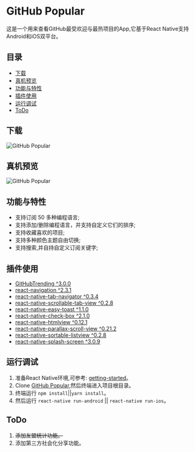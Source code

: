 # GitHub Popular

这是一个用来查看GitHub最受欢迎与最热项目的App,它基于React Native支持Android和iOS双平台。

## 目录

* [下载](#下载预览)
* [真机预览](#真机预览)
* [功能与特性](#功能与特性)
* [插件使用](#插件使用)
* [运行调试](#运行调试)
* [ToDo](#ToDo)

## 下载

![GitHub Popular](https://gitee.com/wkl--007/GitHubPopular/raw/master/screenshot/GitHubPopular-twoCode.png)

## 真机预览

![GitHub Popular](https://gitee.com/wkl--007/GitHubPopular/raw/master/screenshot/GitHubPopular-1.png)

## 功能与特性

* 支持订阅 50 多种编程语言;
* 支持添加/删除编程语言，并支持自定义它们的排序;
* 支持收藏喜欢的项目;
* 支持多种颜色主题自由切换;
* 支持搜索,并自持自定义订阅关键字;

## 插件使用

* [GitHubTrending ^3.0.0](https://github.com/crazycodeboy/GitHubTrending)
* [react-navigation ^2.3.1](https://reactnavigation.org/)
* [react-native-tab-navigator ^0.3.4](https://github.com/happypancake/react-native-tab-navigator)
* [react-native-scrollable-tab-view ^0.2.8](https://github.com/skv-headless/react-native-scrollable-tab-view)
* [react-native-easy-toast ^1.1.0](https://github.com/crazycodeboy/react-native-easy-toast)
* [react-native-check-box ^2.1.0](https://github.com/crazycodeboy/react-native-check-box)
* [react-native-htmlview ^0.12.1](https://github.com/jsdf/react-native-htmlview)
* [react-native-parallax-scroll-view ^0.21.2](https://github.com/i6mi6/react-native-parallax-scroll-view)
* [react-native-sortable-listview ^0.2.8](https://github.com/deanmcpherson/react-native-sortable-listview)
* [react-native-splash-screen ^3.0.9](https://github.com/crazycodeboy/react-native-splash-screen)

## 运行调试

1. 准备React Native环境,可参考: [getting-started](https://reactnative.cn/docs/0.51/getting-started.html)。
2. Clone [GitHub Popular](https://gitee.com/wkl--007/GitHubPopular.git),然后终端进入项目根目录。
3. 终端运行 `npm install`||`yarn install`。
4. 然后运行 `react-native run-android` || `react-native run-ios`。

## ToDo

1. ~~添加友盟统计功能。~~
2. 添加第三方社会化分享功能。

